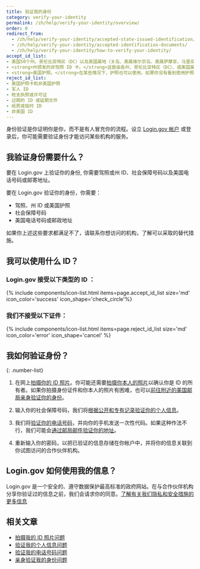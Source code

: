 ```yaml
---
title: 验证我的身份
category: verify-your-identity
permalink: /zh/help/verify-your-identity/overview/
order: 0
redirect_from:
  - /zh/help/verify-your-identity/accepted-state-issued-identification/
  - /zh/help/verify-your-identity/accepted-identification-documents/
  - /zh/help/verify-your-identity/how-to-verify-your-identity/
accept_id_list:
- 美国50个州、哥伦比亚特区（DC）以及美国属地（关岛、美属维尔京岛、美属萨摩亚、马里亚纳群岛和波多黎各）颁发的<strong>驾照</strong>
- <strong>州颁发的非驾照 ID 卡。</strong>这是由各州、哥伦比亚特区（DC）、或美国属地颁发的一种身份文件，证明你的身份但不授予驾驶特权。
- <strong>美国护照。</strong>在某些情况下，护照也可以使用。如果你没有看到使用护照验证身份的选项，请使用驾照或州 ID，或者稍后再次尝试验证你的身份。
reject_id_list:
- 美国护照卡和非美国护照
- 军人 ID
- 枪支执照或许可证
- 过期的 ID 或延期文件
- 纸质或临时 ID
- 非美国 ID
---
```


身份验证是你证明你是你，而不是有人冒充你的流程。设立 [Login.gov 帐户](/zh/create-an-account/) 或登录后，你可能需要验证身份才能访问某些机构的服务。

## 我验证身份需要什么？

要在 Login.gov 上验证你的身份, 你需要驾照或州 ID、社会保障号码以及美国电话号码或邮寄地址。

要在 Login.gov 验证你的身份，你需要： 
* 驾照、州 ID 或美国护照
* 社会保障号码
* 美国电话号码或邮政地址

如果你上述这些要求都满足不了，请联系你想访问的机构，了解可以采取的替代措施。

## 我可以使用什么 ID？

### Login.gov 接受以下类型的 ID ：

{% include components/icon-list.html items=page.accept_id_list size='md' icon_color='success' icon_shape='check_circle'%}

### 我们不接受以下证件：

{% include components/icon-list.html items=page.reject_id_list size='md' icon_color='error' icon_shape='cancel' %}

## 我如何验证身份？

{: .number-list}

1. 在网上[拍摄你的 ID 照片](/zh/help/verify-your-identity/how-to-take-photos-to-verify-your-identity/)。你可能还需要[拍摄你本人的照片](/zh/help/verify-your-identity/issues-taking-a-photo-of-myself/)以确认你是 ID 的所有者。如果你拍摄身份证件和你本人的照片有困难，也可以[前往附近的美国邮局亲身验证你的身份](/zh/help/verify-your-identity/verify-your-identity-in-person/)。

1. 输入你的社会保障号码，我们将[根据公开和专有记录验证你的个人信息](/zh/help/verify-your-identity/issues-verifying-my-personal-information/)。

1. 我们将[验证你的电话号码](/zh/help/verify-your-identity/phone-number/)，并向你的手机发送一次性代码。如果这种作法不行，我们可能会[通过邮局邮件验证你的地址](/zh/help/verify-your-identity/verify-your-address-by-mail/)。

1. 重新输入你的密码，以把已验证的信息存储在你帐户中，并将你的信息关联到你试图访问的合作伙伴机构。

## Login.gov 如何使用我的信息？

Login.gov 是一个安全的、遵守数据保护最高标准的政府网站。在与合作伙伴机构分享你验证过的信息之前，我们会请求你的同意。[了解有关我们隐私和安全措施的更多信息](/zh/policy/)

## 相关文章

* [拍摄我的 ID 照片问题](/zh/help/verify-your-identity/how-to-take-photos-to-verify-your-identity/)
* [验证我的个人信息问题](/zh/help/verify-your-identity/issues-verifying-my-personal-information/)
* [验证我的电话号码问题](/zh/help/verify-your-identity/phone-number/)
* [亲身验证我的身份问题](/zh/help/verify-your-identity/verify-your-identity-in-person/)

